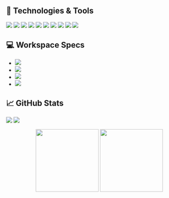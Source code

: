 ## 🚀 Technologies & Tools 
![](https://img.shields.io/badge/React-informational?style=for-the-square&logo=react&logoColor=ffffff&color=066d89)
![](https://img.shields.io/badge/TypeScript-informational?style=for-the-square&logo=typescript&logoColor=ffffff&color=007acc)
![](https://img.shields.io/badge/JavaScript-323330?style=for-the-square&logo=javascript&logoColor=F7DF1E)
![](https://img.shields.io/badge/HTML-informational?style=for-square&logo=html5&logoColor=ffffff&color=E44D26)
![](https://img.shields.io/badge/Sass-CC6699?style=for-square&logo=sass&logoColor=white)
![](https://img.shields.io/badge/PostgreSQL-informational?style=for-square&logo=postgresql&logoColor=ffffff&color=336791)
![](https://img.shields.io/badge/MySQL-informational?style=for-square&logo=mysql&logoColor=ffffff&color=007D7D)
![](https://img.shields.io/badge/VS%20Code-informational?style=flat-square&logo=visual-studio-code&logoColor=white&color=007acc)
![](https://img.shields.io/badge/GIT-E44C30?style=for-the-square&logo=git&logoColor=white)
![](https://img.shields.io/badge/Ubuntu-E95420?style=for-square&logo=ubuntu&logoColor=white)

## 💻 Workspace Specs
- ![](https://img.shields.io/badge/NVIDIA-RTX3060-76B900?style=for-the-square&logo=nvidia&logoColor=white)
- ![](https://img.shields.io/badge/AMD-Ryzen_5_5600H-ED1C24?style=for-the-square&logo=amd&logoColor=white)
- ![](https://img.shields.io/badge/Windows-HP_OMEN_15-0078D6?style=for-the-square&logo=windows&logoColor=white)
- ![](https://img.shields.io/badge/Apple-MacBook_Pro_2012-999999?style=for-the-square&logo=apple&logoColor=white)

## 📈 GitHub Stats
![](https://github-readme-stats.vercel.app/api?username=ra1n-xd&layout=compact&show_icons=true&theme=white&icon_color=2a84ea&hide_border=true&bg_color=00000000&text_color=2a84ea)
![](https://github-readme-stats.vercel.app/api/top-langs/?username=ra1n-xd&layout=compact&theme=white&icon_color=2a84ea&hide_border=true&bg_color=00000000&text_color=2a84ea)
<div align="center">
  <img height="170em" src="https://github-readme-stats.vercel.app/api?username=ra1n-xd&layout=compact&show_icons=true&theme=white&icon_color=2a84ea&hide_border=true&bg_color=00000000&text_color=2a84ea" />
  <img height="170em" src="https://github-readme-stats.vercel.app/api/top-langs/?username=ra1n-xd&layout=compact&theme=white&icon_color=2a84ea&hide_border=true&bg_color=00000000&text_color=2a84ea" />
</div>

<!--
https://github.com/Ileriayo/markdown-badges
style=for-the-square
-->

